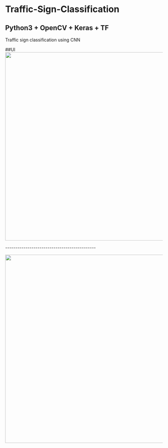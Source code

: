 # Traffic-Sign-Classification
## Python3 + OpenCV + Keras + TF

<p>Traffic sign classification using CNN</p>


##UI
<img src="https://lh3.googleusercontent.com/dYaVkI2FAoWK1zN-dBhEm9asGmXpaWNq5YlMqz311OASfR1w9N-6JFa5lZrUaoTxIfkT9xnRi3RpqxBroXAY8AdaqxaeQ726jMwz2-Pjbmz2NzMd6wZjPlG1xTO_YzDZdzVWkl4UA0ZGF00zwKScqyTNOt75NrOADY8nKmL6gcsUkMCAhL_zvLXGKBn2EVJpHW-UrH_G0MAf8KSuLZvGu9k2IFmA-lVHWUtLM4m1JGbwHuoCd-Q1t7hVHb_hvvmJktGppL79igI0xq3dmk3bm9sZd-bIodmOsE19DfbDMKoM_ndwP9HVofKIRrQcysrCt13A198XiVQ_eSJji6xMBOPpIpBgC7WzFFEn9X2t698ZlRUmLTsJpDjoOgXusbbAgfl3x4uUpRTog-bqpwmHauKS7QB30tCYdueb6-p_-YyVKO6SR_a1Xdg2izwa9Ok_ektcRjLeMtKXTblg6CqPatMSEsMVVTE9RmIDHpH4xOe-EIGy4DRy2Ye9fG1Xp6i9XsikdvwFBlmCug1jErlwvsM0eNOGEP9ApRLzdNwXQgAt3Os3ulXudw0uOUSzihnH_mBrKOETaZ5cld0i_AdFzA8f89CtmWDtxJM5ogfJlifI_MCLJLqFWdco5KFzM-QstMFUQXsiLlOLBrEe1Q3n67BL07okidIzs2q4CQbIJeG4_-hWCSdeNdyXOkRpCgkxV9bAgiDW3JAZ8iFaknGO8gur=w1202-h634-no?authuser=0" width="600">
</br>
<p>---------------------------------------------</p>
<img src="https://lh3.googleusercontent.com/uTWgcZk9CRe8m4yREUQS2F0l75s5bAOmxvSK8oVJj2eeDkHVByjV_OiovmP3ACypiaPEDmrbrlBwjMuv5TI_WzED0oztWaFzRqyXnfUWiuLWaKDtcWLJbSD_m1rlvhdfqinjV8FLtrrPTCWKuhtTLipIx7N4ba1SvvzxU4DeP0p6gRnkSIHvFA819TdJVLsu9xYlOkLQ0Mfq2iDF3VNIAGhOvRq0rXa9q8K7tzegQgnqeb3YFRAItW8Fs7iU81_fkRHY84oIKXXv6ckmGXcPV8GsEbswVGQgShCZGMnhoRDlndXuA_Y4v2wmN7xs-JW6YVbZtxlhETwA624thrZJWd3qpsFjO6QJTcl-mlzw3jv4CwKN_-Js8MIyHNUZtckkpeVH3mw7FUDNjKp--9joltlBf1bUYfiuPIwAW9iBnhvZcgsioNrJCo7ECBGowDcWHZvltyk8vZOsrApHgeNSTPMT_dL_u-cKSurSmDQkOnnbun17qL7NtiHBeoPKnCbicdmqOOdU52tXj1toERftRZfWUHfIjok99SXMLrkJPht-ZxUSvXCEZwq29kq4P5jZYb5jGGhnn1cWT7iZ9Giv2mY5K9PHPH709vPMW4j8bydz4h3FsUcVo3K0qoHbZ5HBytZ0PU0kfCiE1qQeov1uAwCAjm-RhD3d_QrsiJdxcw-vdhMpU-JXDikBNcYIpa1mLQtGVhQrnYk5-heXAe5NSwkC=w1200-h629-no?authuser=0" width="600">